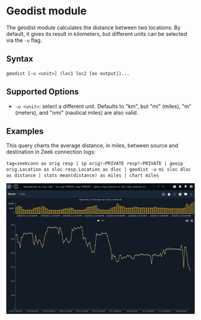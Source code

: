 # Geodist module

The geodist module calculates the distance between two locations. By default, it gives its result in kilometers, but different units can be selected via the `-u` flag.

## Syntax

```
geodist [-u <unit>] (loc1 loc2 [as output])...
```

## Supported Options

* `-u <unit>`: select a different unit. Defaults to "km", but "mi" (miles), "m" (meters), and "nmi" (nautical miles) are also valid.

## Examples

This query charts the average distance, in miles, between source and destination in Zeek connection logs:

```
tag=zeekconn ax orig resp | ip orig!~PRIVATE resp!~PRIVATE | geoip orig.Location as sloc resp.Location as dloc | geodist -u mi sloc dloc as distance | stats mean(distance) as miles | chart miles
```

![](example1.png)
